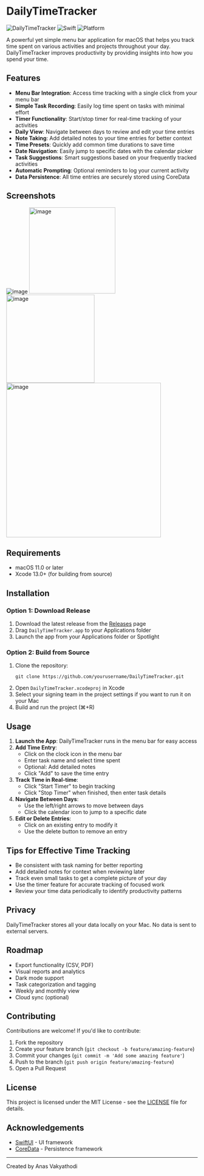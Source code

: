 # DailyTimeTracker

![DailyTimeTracker](https://img.shields.io/badge/macOS-Time%20Tracker-blue)
![Swift](https://img.shields.io/badge/Swift-5.0-orange)
![Platform](https://img.shields.io/badge/Platform-macOS-lightgrey)

A powerful yet simple menu bar application for macOS that helps you track time spent on various activities and projects throughout your day. DailyTimeTracker improves productivity by providing insights into how you spend your time.

## Features

- **Menu Bar Integration**: Access time tracking with a single click from your menu bar
- **Simple Task Recording**: Easily log time spent on tasks with minimal effort
- **Timer Functionality**: Start/stop timer for real-time tracking of your activities
- **Daily View**: Navigate between days to review and edit your time entries
- **Note Taking**: Add detailed notes to your time entries for better context
- **Time Presets**: Quickly add common time durations to save time
- **Date Navigation**: Easily jump to specific dates with the calendar picker
- **Task Suggestions**: Smart suggestions based on your frequently tracked activities
- **Automatic Prompting**: Optional reminders to log your current activity
- **Data Persistence**: All time entries are securely stored using CoreData

## Screenshots

![image](https://github.com/user-attachments/assets/2d90ea4d-ee1c-4258-8a0b-6e280f12443c)
<img width="227" alt="image" src="https://github.com/user-attachments/assets/1b42efa4-73b3-43bb-bc92-020a0d7b8218" />
<img width="232" alt="image" src="https://github.com/user-attachments/assets/5c791932-aa21-4c73-8a9f-59796a8a2cea" />
<img width="407" alt="image" src="https://github.com/user-attachments/assets/fdf99eff-85a8-47ee-b5d3-9fd6b55cf916" />


## Requirements

- macOS 11.0 or later
- Xcode 13.0+ (for building from source)

## Installation

### Option 1: Download Release

1. Download the latest release from the [Releases](https://github.com/yourusername/DailyTimeTracker/releases) page
2. Drag `DailyTimeTracker.app` to your Applications folder
3. Launch the app from your Applications folder or Spotlight

### Option 2: Build from Source

1. Clone the repository:
   ```
   git clone https://github.com/yourusername/DailyTimeTracker.git
   ```
2. Open `DailyTimeTracker.xcodeproj` in Xcode
3. Select your signing team in the project settings if you want to run it on your Mac
4. Build and run the project (⌘+R)

## Usage

1. **Launch the App**: DailyTimeTracker runs in the menu bar for easy access
2. **Add Time Entry**:
   - Click on the clock icon in the menu bar
   - Enter task name and select time spent
   - Optional: Add detailed notes
   - Click "Add" to save the time entry
3. **Track Time in Real-time**:
   - Click "Start Timer" to begin tracking
   - Click "Stop Timer" when finished, then enter task details
4. **Navigate Between Days**:
   - Use the left/right arrows to move between days
   - Click the calendar icon to jump to a specific date
5. **Edit or Delete Entries**:
   - Click on an existing entry to modify it
   - Use the delete button to remove an entry

## Tips for Effective Time Tracking

- Be consistent with task naming for better reporting
- Add detailed notes for context when reviewing later
- Track even small tasks to get a complete picture of your day
- Use the timer feature for accurate tracking of focused work
- Review your time data periodically to identify productivity patterns

## Privacy

DailyTimeTracker stores all your data locally on your Mac. No data is sent to external servers.

## Roadmap

- Export functionality (CSV, PDF)
- Visual reports and analytics
- Dark mode support
- Task categorization and tagging
- Weekly and monthly view
- Cloud sync (optional)

## Contributing

Contributions are welcome! If you'd like to contribute:

1. Fork the repository
2. Create your feature branch (`git checkout -b feature/amazing-feature`)
3. Commit your changes (`git commit -m 'Add some amazing feature'`)
4. Push to the branch (`git push origin feature/amazing-feature`)
5. Open a Pull Request

## License

This project is licensed under the MIT License - see the [LICENSE](LICENSE) file for details.

## Acknowledgements

- [SwiftUI](https://developer.apple.com/xcode/swiftui/) - UI framework
- [CoreData](https://developer.apple.com/documentation/coredata) - Persistence framework

---

Created by Anas Vakyathodi
